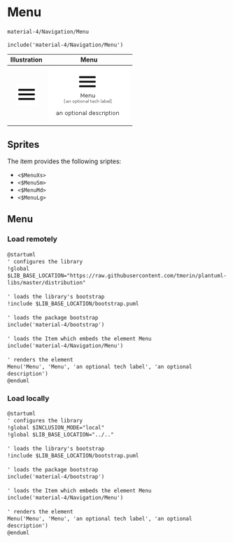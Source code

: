 # Menu


```text
material-4/Navigation/Menu
```

```text
include('material-4/Navigation/Menu')
```



| Illustration | Menu |
| :---: | :---: |
| ![illustration for Illustration](../../material-4/Navigation/Menu.png) | ![illustration for Menu](../../material-4/Navigation/Menu.Local.png) |



## Sprites
The item provides the following sriptes:

- `<$MenuXs>`
- `<$MenuSm>`
- `<$MenuMd>`
- `<$MenuLg>`





## Menu

### Load remotely
```plantuml
@startuml
' configures the library
!global $LIB_BASE_LOCATION="https://raw.githubusercontent.com/tmorin/plantuml-libs/master/distribution"

' loads the library's bootstrap
!include $LIB_BASE_LOCATION/bootstrap.puml

' loads the package bootstrap
include('material-4/bootstrap')

' loads the Item which embeds the element Menu
include('material-4/Navigation/Menu')

' renders the element
Menu('Menu', 'Menu', 'an optional tech label', 'an optional description')
@enduml
```

### Load locally
```plantuml
@startuml
' configures the library
!global $INCLUSION_MODE="local"
!global $LIB_BASE_LOCATION="../.."

' loads the library's bootstrap
!include $LIB_BASE_LOCATION/bootstrap.puml

' loads the package bootstrap
include('material-4/bootstrap')

' loads the Item which embeds the element Menu
include('material-4/Navigation/Menu')

' renders the element
Menu('Menu', 'Menu', 'an optional tech label', 'an optional description')
@enduml
```

